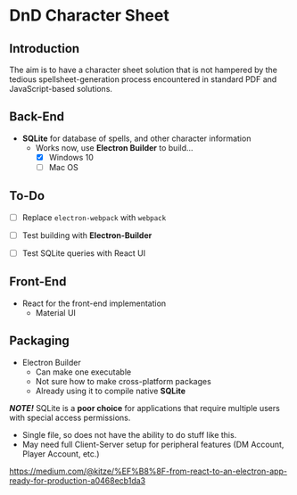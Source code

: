# DnD Character Sheet

## Introduction

The aim is to have a character sheet solution that is not hampered by the tedious spellsheet-generation process encountered in standard PDF and JavaScript-based solutions.

## Back-End

- **SQLite** for database of spells, and other character information
  - Works now, use **Electron Builder** to build...
    - [x] Windows 10
    - [ ] Mac OS

## To-Do 

- [ ] Replace `electron-webpack` with `webpack`

- [ ] Test building with **Electron-Builder**

- [ ] Test SQLite queries with React UI


## Front-End

- React for the front-end implementation
  - Material UI

## Packaging

- Electron Builder
  - Can make one executable
  - Not sure how to make cross-platform packages
  - Already using it to compile native **SQLite**

***NOTE!*** SQLite is a **poor choice** for applications that require multiple users with special access permissions.

- Single file, so does not have the ability to do stuff like this. 
- May need full Client-Server setup for peripheral features (DM Account, Player Account, etc.)

https://medium.com/@kitze/%EF%B8%8F-from-react-to-an-electron-app-ready-for-production-a0468ecb1da3
